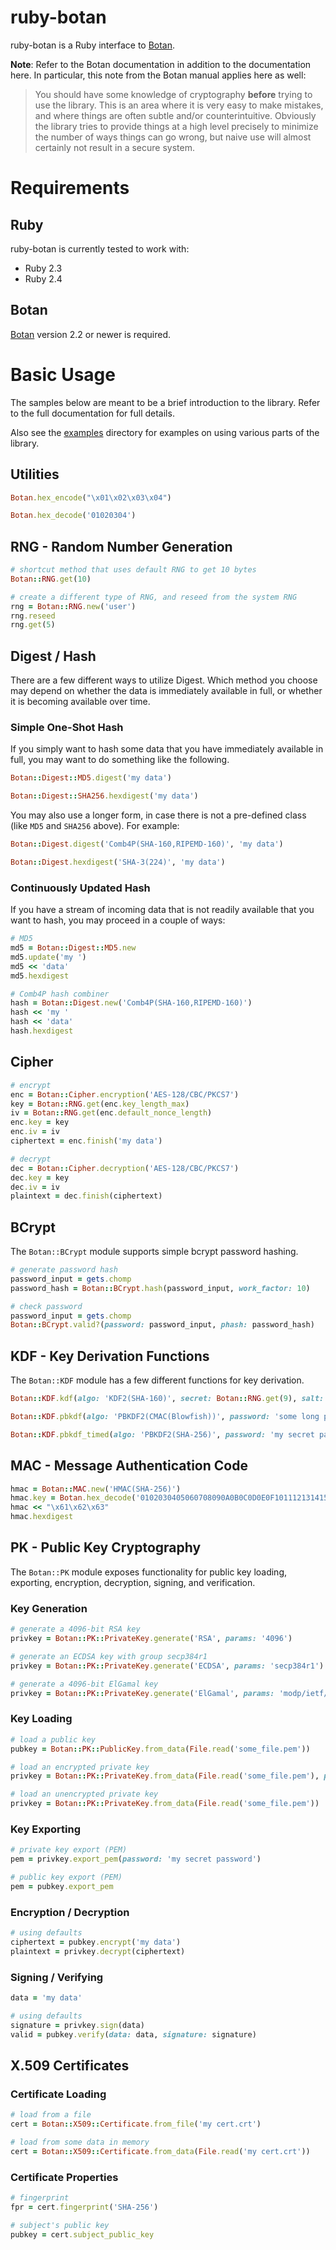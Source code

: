 # ruby-botan

ruby-botan is a Ruby interface to [Botan](https://botan.randombit.net/).

**Note**: Refer to the Botan documentation in addition to the documentation here. In particular, this note from the Botan manual applies here as well:

> You should have some knowledge of cryptography **before** trying to use the library. This is an area where it is very easy to make mistakes, and where things are often subtle and/or counterintuitive. Obviously the library tries to provide things at a high level precisely to minimize the number of ways things can go wrong, but naive use will almost certainly not result in a secure system.

# Requirements

## Ruby

ruby-botan is currently tested to work with:

* Ruby 2.3
* Ruby 2.4

## Botan

[Botan](https://botan.randombit.net/) version 2.2 or newer is required.

# Basic Usage

The samples below are meant to be a brief introduction to the library. Refer to the full documentation for full details.

Also see the [examples](examples/) directory for examples on using various parts of the library.

## Utilities

```ruby
Botan.hex_encode("\x01\x02\x03\x04")

Botan.hex_decode('01020304')
```

## RNG - Random Number Generation

```ruby
# shortcut method that uses default RNG to get 10 bytes
Botan::RNG.get(10)

# create a different type of RNG, and reseed from the system RNG
rng = Botan::RNG.new('user')
rng.reseed
rng.get(5)
```

## Digest / Hash

There are a few different ways to utilize Digest. Which method you choose may depend on whether the data is immediately available in full, or whether it is becoming available over time.

### Simple One-Shot Hash

If you simply want to hash some data that you have immediately available in full, you may want to do something like the following.

```ruby
Botan::Digest::MD5.digest('my data')

Botan::Digest::SHA256.hexdigest('my data')
```

You may also use a longer form, in case there is not a pre-defined class (like `MD5` and `SHA256` above). For example:

```ruby
Botan::Digest.digest('Comb4P(SHA-160,RIPEMD-160)', 'my data')

Botan::Digest.hexdigest('SHA-3(224)', 'my data')
```

### Continuously Updated Hash

If you have a stream of incoming data that is not readily available that you want to hash, you may proceed in a couple of ways:

```ruby
# MD5
md5 = Botan::Digest::MD5.new
md5.update('my ')
md5 << 'data'
md5.hexdigest

# Comb4P hash combiner
hash = Botan::Digest.new('Comb4P(SHA-160,RIPEMD-160)')
hash << 'my '
hash << 'data'
hash.hexdigest
```

## Cipher

```ruby
# encrypt
enc = Botan::Cipher.encryption('AES-128/CBC/PKCS7')
key = Botan::RNG.get(enc.key_length_max)
iv = Botan::RNG.get(enc.default_nonce_length)
enc.key = key
enc.iv = iv
ciphertext = enc.finish('my data')

# decrypt
dec = Botan::Cipher.decryption('AES-128/CBC/PKCS7')
dec.key = key
dec.iv = iv
plaintext = dec.finish(ciphertext)
```

## BCrypt

The `Botan::BCrypt` module supports simple bcrypt password hashing.

```ruby
# generate password hash
password_input = gets.chomp
password_hash = Botan::BCrypt.hash(password_input, work_factor: 10)

# check password
password_input = gets.chomp
Botan::BCrypt.valid?(password: password_input, phash: password_hash)
```

## KDF - Key Derivation Functions

The `Botan::KDF` module has a few different functions for key derivation.

```ruby
Botan::KDF.kdf(algo: 'KDF2(SHA-160)', secret: Botan::RNG.get(9), salt: Botan::RNG.get(7), key_length: 32)

Botan::KDF.pbkdf(algo: 'PBKDF2(CMAC(Blowfish))', password: 'some long passphrase', iterations: 150_000, key_length: 16)

Botan::KDF.pbkdf_timed(algo: 'PBKDF2(SHA-256)', password: 'my secret passphrase', key_length: 8, milliseconds: 100)
```

## MAC - Message Authentication Code

```ruby
hmac = Botan::MAC.new('HMAC(SHA-256)')
hmac.key = Botan.hex_decode('0102030405060708090A0B0C0D0E0F101112131415161718191A1B1C1D1E1F20')
hmac << "\x61\x62\x63"
hmac.hexdigest
```

## PK - Public Key Cryptography

The `Botan::PK` module exposes functionality for public key loading, exporting, encryption, decryption, signing, and verification.

### Key Generation

```ruby
# generate a 4096-bit RSA key
privkey = Botan::PK::PrivateKey.generate('RSA', params: '4096')

# generate an ECDSA key with group secp384r1
privkey = Botan::PK::PrivateKey.generate('ECDSA', params: 'secp384r1')

# generate a 4096-bit ElGamal key
privkey = Botan::PK::PrivateKey.generate('ElGamal', params: 'modp/ietf/4096')
```

### Key Loading

```ruby
# load a public key
pubkey = Botan::PK::PublicKey.from_data(File.read('some_file.pem'))

# load an encrypted private key
privkey = Botan::PK::PrivateKey.from_data(File.read('some_file.pem'), password: 'my key password')

# load an unencrypted private key
privkey = Botan::PK::PrivateKey.from_data(File.read('some_file.pem'))
```

### Key Exporting

```ruby
# private key export (PEM)
pem = privkey.export_pem(password: 'my secret password')

# public key export (PEM)
pem = pubkey.export_pem
```

### Encryption / Decryption

```ruby
# using defaults
ciphertext = pubkey.encrypt('my data')
plaintext = privkey.decrypt(ciphertext)
```

### Signing / Verifying

```ruby
data = 'my data'

# using defaults
signature = privkey.sign(data)
valid = pubkey.verify(data: data, signature: signature)
```

## X.509 Certificates

### Certificate Loading

```ruby
# load from a file
cert = Botan::X509::Certificate.from_file('my cert.crt')

# load from some data in memory
cert = Botan::X509::Certificate.from_data(File.read('my cert.crt'))
```

### Certificate Properties

```ruby
# fingerprint
fpr = cert.fingerprint('SHA-256')

# subject's public key
pubkey = cert.subject_public_key
```
